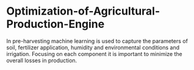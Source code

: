 # Optimization-of-Agricultural-Production-Engine
In pre-harvesting machine learning is used to capture the parameters of soil, fertilizer application, humidity and environmental conditions and irrigation. Focusing on each component it is important to minimize the overall losses in production.

